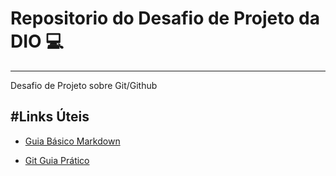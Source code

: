 # Repositorio do Desafio de Projeto da DIO :computer:
---------------------------------------------------------------------------------------

Desafio de Projeto sobre Git/Github

#Links Úteis
----------------------------------------------------------------------------------------

* [Guia Básico Markdown](https://docs.pipz.com/central-de-ajuda/learning-center/guia-basico-de-markdown#open)

* [Git Guia Prático](https://jonathasguerra.com.br/blog/git-guia-pratico-passo-passo/)



